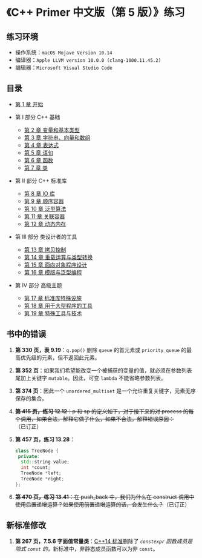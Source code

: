 # 《C++ Primer 中文版（第 5 版）》练习



## 练习环境

- 操作系统：`macOS Mojave Version 10.14`
- 编译器：`Apple LLVM version 10.0.0 (clang-1000.11.45.2)`
- 编辑器：`Microsoft Visual Studio Code`



## 目录

- [第 1 章 开始](第%201%20章%20开始/第%201%20章%20开始.md)
- 第 I 部分 C++ 基础
  - [第 2 章 变量和基本类型](第%202%20章%20变量和基本类型/第%202%20章%20变量和基本类型.md)
  - [第 3 章 字符串、向量和数组](第%203%20章%20字符串、向量和数组/第%203%20章%20字符串、向量和数组.md)
  - [第 4 章 表达式](第%204%20章%20表达式/第%204%20章%20表达式.md)
  - [第 5 章 语句](第%205%20章%20语句/第%205%20章%20语句.md)
  - [第 6 章 函数](第%206%20章%20函数/第%206%20章%20函数.md)
  - [第 7 章 类](第%207%20章%20类/第%207%20章%20类.md)

- 第 II 部分 C++ 标准库
  - [第 8 章 IO 库](第%208%20章%20IO%20库/第%208%20章%20IO%20库.md)
  - [第 9 章 顺序容器](第%209%20章%20顺序容器/第%209%20章%20顺序容器.md)
  - [第 10 章 泛型算法](第%2010%20章%20泛型算法/第%2010%20章%20泛型算法.md)
  - [第 11 章 关联容器](第%2011%20章%20关联容器/第%2011%20章%20关联容器.md)
  - [第 12 章 动态内存](第%2012%20章%20动态内存/第%2012%20章%20动态内存.md)
- 第 III 部分 类设计者的工具
  - [第 13 章 拷贝控制](第%2013%20章%20拷贝控制/第%2013%20章%20拷贝控制.md)
  - [第 14 章 重载运算与类型转换](第%2014%20章%20重载运算与类型转换/第%2014%20章%20重载运算与类型转换.md)
  - [第 15 章 面向对象程序设计](第%2015%20章%20面向对象程序设计/第%2015%20章%20面向对象程序设计.md)
  - [第 16 章 模版与泛型编程](第%2016%20章%20模版与泛型编程/第%2016%20章%20模版与泛型编程.md)
- 第 IV 部分 高级主题
  - [第 17 章 标准库特殊设施](第%2017%20章%20标准库特殊设施/第%2017%20章%20标准库特殊设施.md)
  - [第 18 章 用于大型程序的工具](第%2018%20章%20用于大型程序的工具/第%2018%20章%20用于大型程序的工具.md)
  - [第 19 章 特殊工具与技术](第%2019%20章%20特殊工具与技术/第%2019%20章%20特殊工具与技术.md)
  



## 书中的错误

1. **第 330 页，表 9.19**：`q.pop()` 删除 `queue` 的首元素或 `priority_queue` 的最高优先级的元素，但不返回此元素。

2. **第 352 页**：如果我们希望能改变一个被捕获的变量的值，就必须在参数列表尾加上关键字 `mutable`。因此，可变 `lambda` 不能省略参数列表。

3. **第 374 页**：因此一个 `unordered_multiset` 是一个允许重复关键字，元素无序保存的集合。

4. ~~**第 415 页，练习 12.12**：p 和 sp 的定义如下，对于接下来的对 process 的每个调用，如果合法，解释它做了什么，如果不合法，解释错误原因：~~（已订正）

5. **第 457 页，练习 13.28**：

   ```c++
   class TreeNode {
    private:
     std::string value;
     int *count;
     TreeNode *left;
     TreeNode *right;
   };
   ```

6. ~~**第 470 页，练习 13.41**：在 push_back 中，我们为什么在 construct 调用中使用后置递增运算？如果使用前置递增运算的话，会发生什么？~~（已订正）



## 新标准修改

1. **第 267 页，7.5.6 字面值常量类**：[C++14 标准](https://zh.wikipedia.org/zh-hans/C%2B%2B14)删除了 *`constexpr` 函数成员是隐式 `const` 的*，新标准中，非静态成员函数可以为非 `const`。
